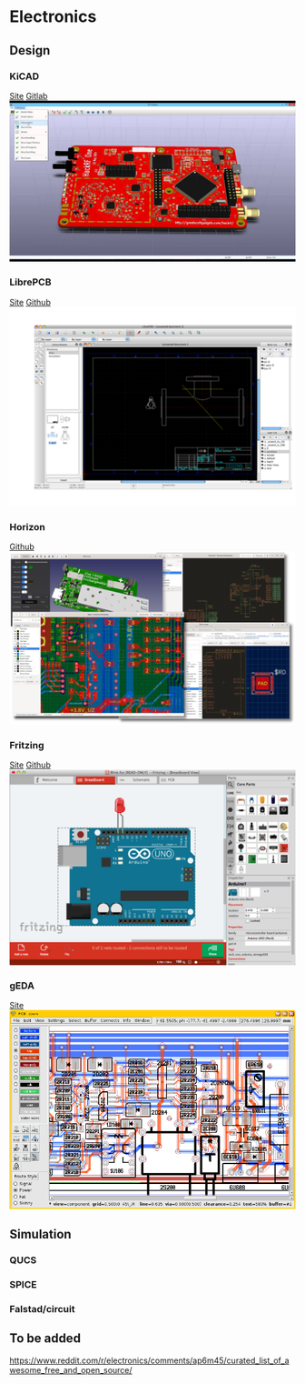 # Electronics
## Design
### KiCAD
[Site](https://kicad-pcb.org/)
[Gitlab](https://gitlab.com/kicad/code/kicad)
![](images/kicad.jpg)

### LibrePCB
[Site](https://librepcb.org/)
[Github](https://github.com/LibrePCB/LibrePCB)
![](images/librecad.png)

### Horizon
[Github](https://github.com/horizon-eda/horizon)
![](images/horizoneda.png)

### Fritzing
[Site](https://fritzing.org/home/)
[Github](https://github.com/fritzing/fritzing-app)
![](images/fritzing.png)

### gEDA
[Site](http://www.geda-project.org/)
![](images/gEda.png)

## Simulation
### QUCS

### SPICE

### Falstad/circuit

## To be added
https://www.reddit.com/r/electronics/comments/ap6m45/curated_list_of_awesome_free_and_open_source/
